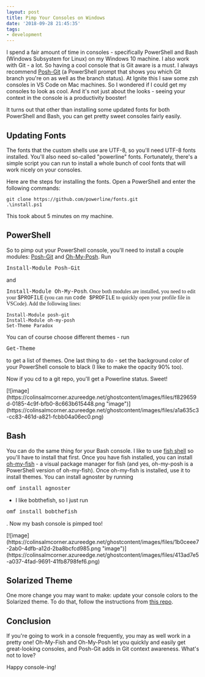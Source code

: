 ```yaml
---
layout: post
title: Pimp Your Consoles on Windows
date: '2018-09-28 21:45:35'
tags:
- development
---
```


I spend a fair amount of time in consoles - specifically PowerShell and Bash (Windows Subsystem for Linux) on my Windows 10 machine. I also work with Git - a lot. So having a cool console that is Git aware is a must. I always recommend [Posh-Git](https://www.powershellgallery.com/packages/posh-git/0.7.1) (a PowerShell prompt that shows you which Git branch you're on as well as the branch status). At Ignite this I saw some zsh consoles in VS Code on Mac machines. So I wondered if I could get my consoles to look as cool. And it's not just about the looks - seeing your context in the console is a productivity booster!

It turns out that other than installing some updated fonts for both PowerShell and Bash, you can get pretty sweet consoles fairly easily.

## Updating Fonts

The fonts that the custom shells use are UTF-8, so you'll need UTF-8 fonts installed. You'll also need so-called "powerline" fonts. Fortunately, there's a simple script you can run to install a whole bunch of cool fonts that will work nicely on your consoles.

Here are the steps for installing the fonts. Open a PowerShell and enter the following commands:

    git clone https://github.com/powerline/fonts.git
    .\install.ps1

This took about 5 minutes on my machine.

## PowerShell

So to pimp out your PowerShell console, you'll need to install a couple modules: [Posh-Git](https://www.powershellgallery.com/packages/posh-git/0.7.1) and [Oh-My-Posh](https://www.powershellgallery.com/packages/oh-my-posh/2.0.225). Run

<!--kg-card-begin: html--><font face="Courier New">Install-Module Posh-Git</font><!--kg-card-end: html-->

and

<!--kg-card-begin: html--><font face="Courier New">Install-Module Oh-My-Posh<font face="Calibri">. Once both modules are installed, you need to edit your <font face="Courier New">$PROFILE</font> (you can run <font face="Courier New">code $PROFILE</font> to quickly open your profile file in VSCode). Add the following lines:</font></font><!--kg-card-end: html-->

    Install-Module posh-git
    Install-Module oh-my-posh
    Set-Theme Paradox

You can of course choose different themes - run

<!--kg-card-begin: html--><font face="Courier New">Get-Theme</font><!--kg-card-end: html-->

to get a list of themes. One last thing to do - set the background color of your PowerShell console to black (I like to make the opacity 90% too).

Now if you cd to a git repo, you'll get a Powerline status. Sweet!

<!--kg-card-begin: html--> [![image](https://colinsalmcorner.azureedge.net/ghostcontent/images/files/f829659d-0185-4c9f-bfb0-8c663b615448.png "image")](https://colinsalmcorner.azureedge.net/ghostcontent/images/files/a1a635c3-cc83-461d-a821-fcbb04a06ec0.png)<!--kg-card-end: html-->
## Bash

You can do the same thing for your Bash console. I like to use [fish shell](https://github.com/fish-shell/fish-shell) so you'll have to install that first. Once you have fish installed, you can install [oh-my-fish](https://github.com/oh-my-fish/oh-my-fish) - a visual package manager for fish (and yes, oh-my-posh is a PowerShell version of oh-my-fish). Once oh-my-fish is installed, use it to install themes. You can install agnoster by running

<!--kg-card-begin: html--><font face="Courier New">omf install agnoster</font><!--kg-card-end: html-->

- I like bobthefish, so I just run

<!--kg-card-begin: html--><font face="Courier New">omf install bobthefish</font><!--kg-card-end: html-->

. Now my bash console is pimped too!

<!--kg-card-begin: html--> [![image](https://colinsalmcorner.azureedge.net/ghostcontent/images/files/1b0ceee7-2ab0-4dfb-a12d-2ba8bcfcd985.png "image")](https://colinsalmcorner.azureedge.net/ghostcontent/images/files/413ad7e5-a037-4fad-9691-41fb8798fef6.png)<!--kg-card-end: html-->
## Solarized Theme

One more change you may want to make: update your console colors to the Solarized theme. To do that, follow the instructions from [this repo](https://github.com/neilpa/cmd-colors-solarized).

## Conclusion

If you're going to work in a console frequently, you may as well work in a pretty one! Oh-My-Fish and Oh-My-Posh let you quickly and easily get great-looking consoles, and Posh-Git adds in Git context awareness. What's not to love?

Happy console-ing!


